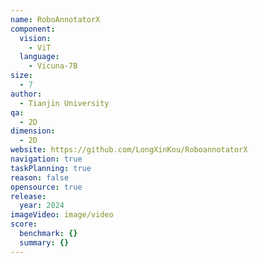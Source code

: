 ```yaml
---
name: RoboAnnotatorX
component:
  vision:
    - ViT
  language:
    - Vicuna-7B
size:
  - 7
author:
  - Tianjin University
qa:
  - 2D
dimension:
  - 2D
website: https://github.com/LongXinKou/RoboannotatorX
navigation: true
taskPlanning: true
reason: false
opensource: true
release:
  year: 2024
imageVideo: image/video
score:
  benchmark: {}
  summary: {}
---
```

